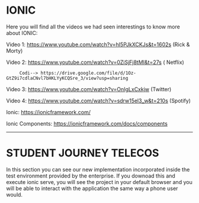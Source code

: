# IONIC

Here you will find all the videos we had seen interestings to know more about IONIC:

Video 1: https://www.youtube.com/watch?v=hI5PJkXCKJs&t=1602s (Rick & Morty)

Video 2: https://www.youtube.com/watch?v=0ZiSjFj8tMI&t=27s ( Netflix)

         Codi--> https://drive.google.com/file/d/1Oz-GtZ9i7cdlaCNvl7bHKLYyKCQSre_3/view?usp=sharing

Video 3: https://www.youtube.com/watch?v=OnIgLxCxkjw (Twitter)

Video 4: https://www.youtube.com/watch?v=sdrw15el3_w&t=210s (Spotify)



Ionic: https://ionicframework.com/

Ionic Components: https://ionicframework.com/docs/components

---------------------------------------------------------------------------------------------------------

# STUDENT JOURNEY TELECOS

In this section you can see our new implementation incorporated inside the test environment provided by the enterprise. If you downoad this and execute ionic serve, you will see the project in your default browser and you will be able to interact with the application the same way a phone user would.
